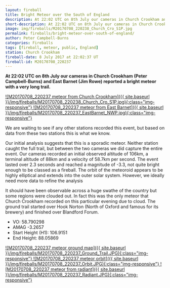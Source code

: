 ```yaml
---
layout: fireball
title: Bright Meteor over the South of England
description: At 22:02 UTC on 8th July our cameras in Church Crookham and East Barnet reported a bright meteor with a very long trail
short-description: At 22:02 UTC on 8th July our cameras in Church Crookham and East Barnet reported a bright meteor with a very long trail
image: img/fireballs/M20170708_220238_Church_Cro_S1P.jpg
permalink: fireballs/bright-meteor-over-south-of-england/
author: Peter Campbell-Burns
categories: Fireballs
tags: [fireball, meteor, public, England]
station: Church Crookham
fireball-date: 8 July 2017 at 22:02:37 UT
fireball-id: M20170708_220237
---
```

**At 22:02 UTC on 8th July our cameras in Church Crookham (Peter Campbell-Burns) and East Barnet (Jim Rowe) reported a bright meteor with a very long trail.**

<a href="{{ site.baseurl }}/img/fireballs/M20170708_220238_Church_Cro_S1P.jpg" title="M20170708_220237 meteor from Church Crookham" data-title="M20170708_220237 meteor from Church Crookham" data-toggle="lightbox" data-gallery="M20170708_220237">
![M20170708_220237 meteor from Church Crookham]({{ site.baseurl }}/img/fireballs/M20170708_220238_Church_Cro_S1P.jpg){:class="img-responsive"}
</a>

<a href="{{ site.baseurl }}/img/fireballs/M20170708_220237_EastBarnet_NWP.jpg" title="M20170708_220237 meteor from East Barnet" data-title="M20170708_220237 meteor from East Barnet" data-toggle="lightbox" data-gallery="M20170708_220237">
![M20170708_220237 meteor from East Barnet]({{ site.baseurl }}/img/fireballs/M20170708_220237_EastBarnet_NWP.jpg){:class="img-responsive"}
</a>

We are waiting to see if any other stations recorded this event, but based on data from these two stations this is what we know.

Our initial analysis suggests that this is a sporadic meteor.  Neither station caught the full trail, but between the two cameras we did capture the entire event.  Our cameras recorded an initial observed altitude of 106km, a terminal altitude of 88km and a velocity of 58.7km per second.  The event lasted over 2.3 seconds and reached a magnitude of -3.3, not quite bright enough to be classed as a fireball.  The orbit of the meteoroid appears to be highly elliptical and extends into the outer solar system.  However, we ideally need more data to refine the analysis

It should have been observable across a huge swathe of the country but some regions were clouded out.  In fact this was the only meteor that Church Crookham recorded on this particular evening due to cloud.  The ground trail started over Hook Norton (North of Oxford and famous for its brewery) and finished over Blandford Forum.

- VO: 58.790298
- AMAG -3.2657
- Start Height (H1): 106.9151
- End Height: 88.05869

<a href="{{ site.baseurl }}/img/fireballs/M20170708_220237_Ground_Trail.JPG" title="M20170708_220237 meteor ground map" data-title="M20170708_220237 meteor ground map" data-toggle="lightbox" data-gallery="M20170708_220237">
![M20170708_220237 meteor ground map]({{ site.baseurl }}/img/fireballs/M20170708_220237_Ground_Trail.JPG){:class="img-responsive"}
</a>

<a href="{{ site.baseurl }}/img/fireballs/M20170708_220237_Orbit.JPG" title="M20170708_220237 meteor orbit" data-title="M20170708_220237 meteor orbit" data-toggle="lightbox" data-gallery="M20170708_220237">
![M20170708_220237 meteor orbit]({{ site.baseurl }}/img/fireballs/M20170708_220237_Orbit.JPG){:class="img-responsive"}
</a>

<a href="{{ site.baseurl }}/img/fireballs/M20170708_220237_Radiant.JPG" title="M20170708_220237 meteor from radiant" data-title="M20170708_220237 meteor from radiant" data-toggle="lightbox" data-gallery="M20170708_220237">
![M20170708_220237 meteor from radiant]({{ site.baseurl }}/img/fireballs/M20170708_220237_Radiant.JPG){:class="img-responsive"}
</a>

